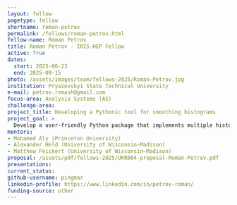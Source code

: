 ```yaml
---
layout: fellow
pagetype: fellow
shortname: roman-petrov
permalink: /fellows/roman-petrov.html
fellow-name: Roman Petrov
title: Roman Petrov - IRIS-HEP Fellow
active: True
dates:
  start: 2025-06-23
  end: 2025-09-15
photo: /assets/images/team/fellows-2025/Roman-Petrov.jpg
institution: Pryazovskyi State Technical University
e-mail: petrov.romash@gmail.com
focus-area: Analysis Systems (AS)
challenge-area:
project_title: Developing a Pythonic tool for smoothing histograms
project_goal: >
  Develop a user-friendly Python package that implements multiple histogram smoothing algorithms specifically designed for high-energy physics analyses, with integration into the Scikit-HEP ecosystem and comprehensive validation frameworks to help physicists reduce statistical noise in histograms while preserving underlying signal characteristics.
mentors:
- Mohamed Aly (Princeton University)
- Alexander Held (University of Wisconsin–Madison)
- Matthew Feickert (University of Wisconsin–Madison)
proposal: /assets/pdf/fellows-2025/UKR004-proposal-Roman-Petrov.pdf
presentations:
current_status:
github-username: pingmar
linkedin-profile: https://www.linkedin.com/in/petrov-roman/
funding-source: other
---
```

